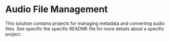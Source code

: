 # Audio File Management
This solution contains projects for managing metadata and converting audio files.  See specific the specific README file for more details about a specific project.